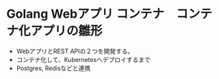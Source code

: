 # Golang Webアプリ コンテナ　コンテナ化アプリの雛形


* WebアプリとREST APIの２つを開発する。
* コンテナ化して、Kubernetesへデプロイするまで
* Postgres, Redisなどと連携
